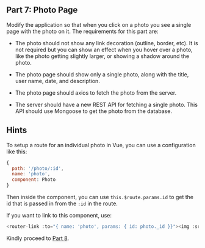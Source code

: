 
## Part 7: Photo Page

Modify the application so that when you click on a photo you see a single page
with the photo on it. The requirements for this part are:

- The photo should not show any link decoration (outline, border, etc). It is
  not required but you can show an effect when you hover over a photo, like the
  photo getting slightly larger, or showing a shadow around the photo.

- The photo page should show only a single photo, along with the title, user
  name, date, and description.

<!-- - The photo page should have its own view in `src/views` and its out route in
  `src/router.js` -->

- The photo page should axios to fetch the photo from the server.

- The server should have a new REST API for fetching a single photo. This API
  should use Mongoose to get the photo from the database.

## Hints

To setup a route for an individual photo in Vue, you can use a configuration like this:

```javascript
{
  path: '/photo/:id',
  name: 'photo',
  component: Photo
}
```

Then inside the component, you can use `this.$route.params.id` to get the id that is passed in from the `:id` in the route.

If you want to link to this component, use:

```javascript
<router-link :to="{ name: 'photo', params: { id: photo._id }}"><img :src="photo.path" /></router-link>
```

Kindly proceed to [Part 8](/tutorials/part8.md).
